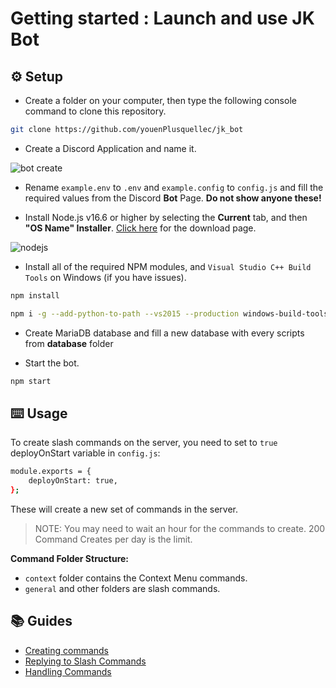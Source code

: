 # Getting started : Launch and use JK Bot

## ⚙️ Setup

- Create a folder on your computer, then type the following console command to clone this repository.

```bash
git clone https://github.com/youenPlusquellec/jk_bot
```

- Create a Discord Application and name it.

![bot create](https://i.imgur.com/luHPTGL.png "Step 2")

- Rename `example.env` to `.env` and `example.config` to `config.js` and fill the required values from the Discord **Bot** Page. **Do not show anyone these!**

- Install Node.js v16.6 or higher by selecting the **Current** tab, and then **"OS Name" Installer**. [Click here](https://nodejs.org/en/download/current/) for the download page.

![nodejs](https://i.imgur.com/mtJcz5E.png "Step 4")

- Install all of the required NPM modules, and `Visual Studio C++ Build Tools` on Windows (if you have issues).

```bash
npm install
```

```bash
npm i -g --add-python-to-path --vs2015 --production windows-build-tools
```

- Create MariaDB database and fill a new database with every scripts from **database** folder

- Start the bot.

```bash
npm start
```

## ⌨️ Usage

To create slash commands on the server, you need to set to `true` deployOnStart variable in `config.js`:

```bash
module.exports = {
    deployOnStart: true,
};
```

These will create a new set of commands in the server.

> NOTE: You may need to wait an hour for the commands to create. 200 Command Creates per day is the limit.

**Command Folder Structure:**

- `context` folder contains the Context Menu commands.
- `general` and other folders are slash commands.

## 📚 Guides

- [Creating commands](https://discordjs.guide/creating-your-bot/creating-commands.html)
- [Replying to Slash Commands](https://discordjs.guide/interactions/slash-commands.html#replying-to-slash-commands)
- [Handling Commands](https://discordjs.guide/creating-your-bot/command-handling.html#command-handling)
